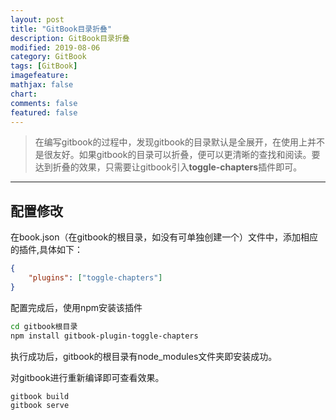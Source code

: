 ```yaml
---
layout: post
title: "GitBook目录折叠"
description: GitBook目录折叠
modified: 2019-08-06
category: GitBook
tags: [GitBook]
imagefeature:
mathjax: false
chart:
comments: false
featured: false
---
```


> 在编写gitbook的过程中，发现gitbook的目录默认是全展开，在使用上并不是很友好。如果gitbook的目录可以折叠，便可以更清晰的查找和阅读。要达到折叠的效果，只需要让gitbook引入**toggle-chapters**插件即可。
  
---

## 配置修改

在book.json（在gitbook的根目录，如没有可单独创建一个）文件中，添加相应的插件,具体如下：
  
```json
{
    "plugins": ["toggle-chapters"]
}
```
  
配置完成后，使用npm安装该插件

```bash
cd gitbook根目录
npm install gitbook-plugin-toggle-chapters
```
  
执行成功后，gitbook的根目录有node_modules文件夹即安装成功。
  
对gitbook进行重新编译即可查看效果。
  
```bash
gitbook build
gitbook serve
```